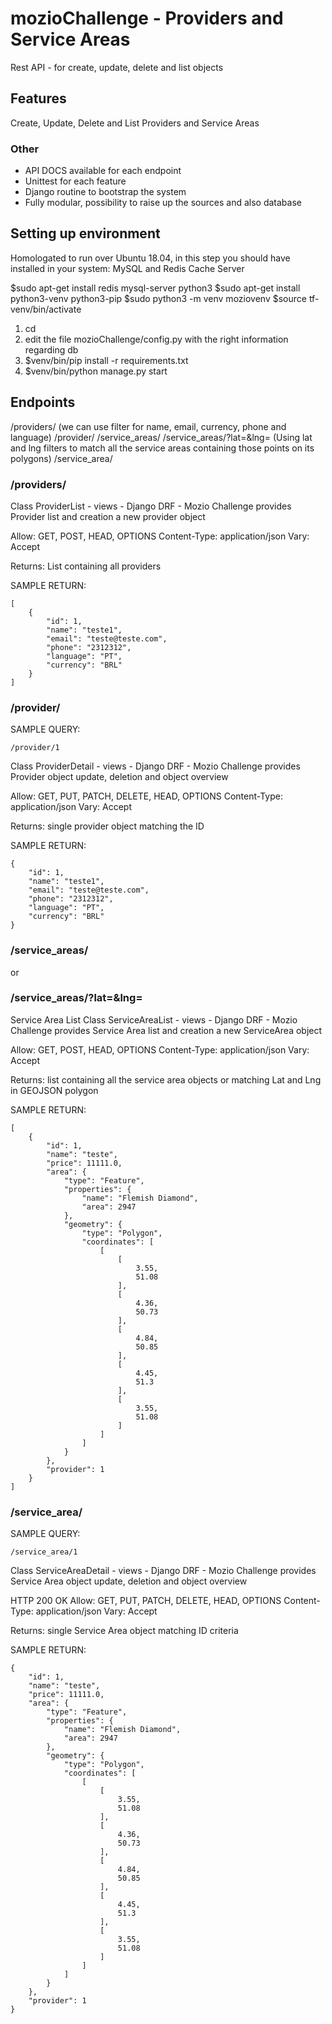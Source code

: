 # mozioChallenge - Providers and Service Areas
Rest API - for create, update, delete and list objects

## Features
Create, Update, Delete and List Providers and Service Areas

### Other
* API DOCS available for each endpoint
* Unittest for each feature
* Django routine to bootstrap the system
* Fully modular, possibility to raise up the sources and also database

## Setting up environment

Homologated to run over Ubuntu 18.04, in this step you should have installed in your system: MySQL and Redis Cache Server

$sudo apt-get install redis mysql-server python3
$sudo apt-get install python3-venv python3-pip
$sudo python3 -m venv moziovenv
$source tf-venv/bin/activate 

1. cd <directory containing this file>
2. edit the file mozioChallenge/config.py with the right information regarding db
3. $venv/bin/pip install -r requirements.txt
4. $venv/bin/python manage.py start

## Endpoints

/providers/    (we can use filter for name, email, currency, phone and language)
/provider/<ID>
/service_areas/
/service_areas/?lat=<LAT>&lng=<LNG> (Using lat and lng filters to match all the service areas containing those points on its polygons)
/service_area/<ID>

### /providers/

Class ProviderList - views - Django DRF - 
Mozio Challenge provides Provider list and creation a new provider object

Allow: GET, POST, HEAD, OPTIONS
Content-Type: application/json
Vary: Accept

Returns: List containing all providers

SAMPLE RETURN:
```
[
    {
        "id": 1,
        "name": "teste1",
        "email": "teste@teste.com",
        "phone": "2312312",
        "language": "PT",
        "currency": "BRL"
    }
]
```

### /provider/<ID>

SAMPLE QUERY:
```
/provider/1
```

Class ProviderDetail - views - Django DRF - 
Mozio Challenge provides Provider object update, deletion and object overview

Allow: GET, PUT, PATCH, DELETE, HEAD, OPTIONS
Content-Type: application/json
Vary: Accept

Returns: single provider object matching the ID

SAMPLE RETURN:
```
{
    "id": 1,
    "name": "teste1",
    "email": "teste@teste.com",
    "phone": "2312312",
    "language": "PT",
    "currency": "BRL"
}
```

### /service_areas/
or
### /service_areas/?lat=<LAT>&lng=<LNG>

Service Area List
Class ServiceAreaList - views - Django DRF - 
Mozio Challenge provides Service Area list and creation a new ServiceArea object

Allow: GET, POST, HEAD, OPTIONS
Content-Type: application/json
Vary: Accept

Returns: list containing all the service area objects or matching Lat and Lng in GEOJSON polygon

SAMPLE RETURN:
```
[
    {
        "id": 1,
        "name": "teste",
        "price": 11111.0,
        "area": {
            "type": "Feature",
            "properties": {
                "name": "Flemish Diamond",
                "area": 2947
            },
            "geometry": {
                "type": "Polygon",
                "coordinates": [
                    [
                        [
                            3.55,
                            51.08
                        ],
                        [
                            4.36,
                            50.73
                        ],
                        [
                            4.84,
                            50.85
                        ],
                        [
                            4.45,
                            51.3
                        ],
                        [
                            3.55,
                            51.08
                        ]
                    ]
                ]
            }
        },
        "provider": 1
    }
]
```

### /service_area/<ID>

SAMPLE QUERY:
```
/service_area/1
```

Class ServiceAreaDetail - views - Django DRF - 
Mozio Challenge provides Service Area object update, deletion and object overview

HTTP 200 OK
Allow: GET, PUT, PATCH, DELETE, HEAD, OPTIONS
Content-Type: application/json
Vary: Accept

Returns: single Service Area object matching ID criteria

SAMPLE RETURN:
```
{
    "id": 1,
    "name": "teste",
    "price": 11111.0,
    "area": {
        "type": "Feature",
        "properties": {
            "name": "Flemish Diamond",
            "area": 2947
        },
        "geometry": {
            "type": "Polygon",
            "coordinates": [
                [
                    [
                        3.55,
                        51.08
                    ],
                    [
                        4.36,
                        50.73
                    ],
                    [
                        4.84,
                        50.85
                    ],
                    [
                        4.45,
                        51.3
                    ],
                    [
                        3.55,
                        51.08
                    ]
                ]
            ]
        }
    },
    "provider": 1
}
```
